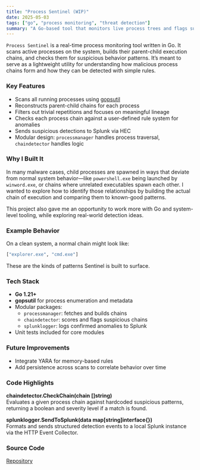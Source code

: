 ```yaml
---
title: "Process Sentinel (WIP)"
date: 2025-05-03
tags: ["go", "process monitoring", "threat detection"]
summary: "A Go-based tool that monitors live process trees and flags suspicious chains based on parent-child relationships."
---
```


`Process Sentinel` is a real-time process monitoring tool written in Go. It scans active processes on the system, builds their parent-child execution chains, and checks them for suspicious behavior patterns. It’s meant to serve as a lightweight utility for understanding how malicious process chains form and how they can be detected with simple rules.

### Key Features

- Scans all running processes using [gopsutil](https://github.com/shirou/gopsutil)
- Reconstructs parent-child chains for each process
- Filters out trivial repetitions and focuses on meaningful lineage
- Checks each process chain against a user-defined rule system for anomalies
- Sends suspicious detections to Splunk via HEC
- Modular design: `processmanager` handles process traversal, `chaindetector` handles logic

### Why I Built It

In many malware cases, child processes are spawned in ways that deviate from normal system behavior—like `powershell.exe` being launched by `winword.exe`, or chains where unrelated executables spawn each other. I wanted to explore how to identify those relationships by building the actual chain of execution and comparing them to known-good patterns.

This project also gave me an opportunity to work more with Go and system-level tooling, while exploring real-world detection ideas.

### Example Behavior

On a clean system, a normal chain might look like:
```bash
["explorer.exe", "cmd.exe"]
```
These are the kinds of patterns Sentinel is built to surface.

### Tech Stack

- **Go 1.21+**
- **gopsutil** for process enumeration and metadata
- Modular packages:
  - `processmanager`: fetches and builds chains
  - `chaindetector`: scores and flags suspicious chains
  - `splunklogger`: logs confirmed anomalies to Splunk
- Unit tests included for core modules

### Future Improvements

- Integrate YARA for memory-based rules
- Add persistence across scans to correlate behavior over time

### Code Highlights

**chaindetector.CheckChain(chain []string)**  
Evaluates a given process chain against hardcoded suspicious patterns, returning a boolean and severity level if a match is found.

**splunklogger.SendToSplunk(data map[string]interface{})**  
Formats and sends structured detection events to a local Splunk instance via the HTTP Event Collector.

### Source Code

[Repository](https://github.com/jaredcoderman/process-sentinel)
